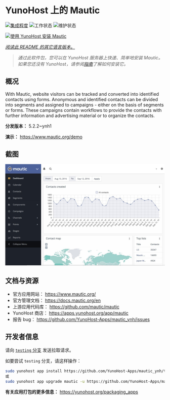 <!--
注意：此 README 由 <https://github.com/YunoHost/apps/tree/master/tools/readme_generator> 自动生成
请勿手动编辑。
-->

# YunoHost 上的 Mautic

[![集成程度](https://apps.yunohost.org/badge/integration/mautic)](https://ci-apps.yunohost.org/ci/apps/mautic/)
![工作状态](https://apps.yunohost.org/badge/state/mautic)
![维护状态](https://apps.yunohost.org/badge/maintained/mautic)

[![使用 YunoHost 安装 Mautic](https://install-app.yunohost.org/install-with-yunohost.svg)](https://install-app.yunohost.org/?app=mautic)

*[阅读此 README 的其它语言版本。](./ALL_README.md)*

> *通过此软件包，您可以在 YunoHost 服务器上快速、简单地安装 Mautic。*  
> *如果您还没有 YunoHost，请参阅[指南](https://yunohost.org/install)了解如何安装它。*

## 概况

With Mautic, website visitors can be tracked and converted into identified contacts using forms. Anonymous and identified contacts can be divided into segments and assigned to campaigns - either on the basis of segments or forms. These campaigns contain workflows to provide the contacts with further information and advertising material or to organize the contacts.


**分发版本：** 5.2.2~ynh1

**演示：** <https://www.mautic.org/demo>

## 截图

![Mautic 的截图](./doc/screenshots/mautic-Screenshots.jpg)

## 文档与资源

- 官方应用网站： <https://www.mautic.org/>
- 官方管理文档： <https://docs.mautic.org/en>
- 上游应用代码库： <https://github.com/mautic/mautic>
- YunoHost 商店： <https://apps.yunohost.org/app/mautic>
- 报告 bug： <https://github.com/YunoHost-Apps/mautic_ynh/issues>

## 开发者信息

请向 [`testing` 分支](https://github.com/YunoHost-Apps/mautic_ynh/tree/testing) 发送拉取请求。

如要尝试 `testing` 分支，请这样操作：

```bash
sudo yunohost app install https://github.com/YunoHost-Apps/mautic_ynh/tree/testing --debug
或
sudo yunohost app upgrade mautic -u https://github.com/YunoHost-Apps/mautic_ynh/tree/testing --debug
```

**有关应用打包的更多信息：** <https://yunohost.org/packaging_apps>
